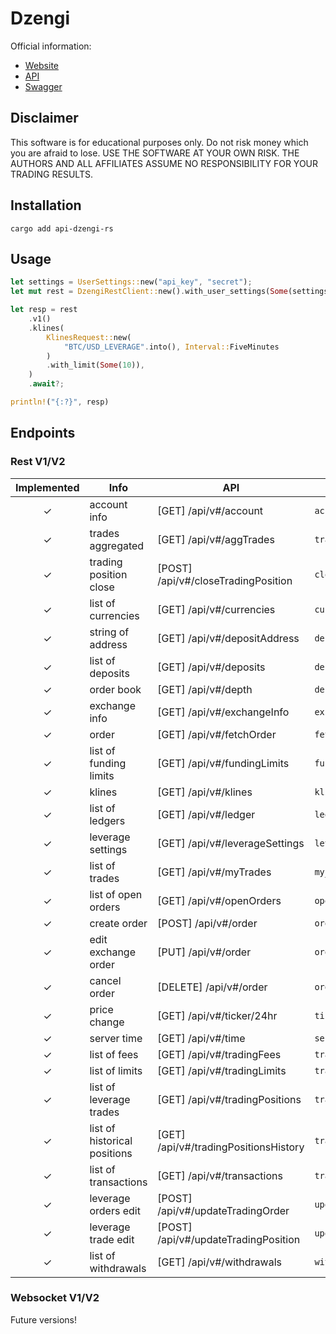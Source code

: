 # Dzengi

Official information:
- [Website](https://dzengi.com/)
- [API](https://dzengi.com/api)
- [Swagger](https://apitradedoc.dzengi.com/swagger-ui.html)

## Disclaimer

This software is for educational purposes only. Do not risk money which you are afraid to lose.
USE THE SOFTWARE AT YOUR OWN RISK. THE AUTHORS AND ALL AFFILIATES ASSUME NO RESPONSIBILITY FOR YOUR TRADING RESULTS.

## Installation

```
cargo add api-dzengi-rs
```

## Usage

```rs
let settings = UserSettings::new("api_key", "secret");
let mut rest = DzengiRestClient::new().with_user_settings(Some(settings));

let resp = rest
    .v1()
    .klines(
        KlinesRequest::new(
            "BTC/USD_LEVERAGE".into(), Interval::FiveMinutes
        )
        .with_limit(Some(10)),
    )
    .await?;

println!("{:?}", resp)
```


## Endpoints

### Rest V1/V2
| Implemented | Info | API | Method |
| :---: | --- | --- | --- |
| &check; | account info | [GET] /api/v#/account | `account_info` |
| &check; | trades aggregated | [GET] /api/v#/aggTrades | `trades_aggregated` |
| &check; | trading position close | [POST] /api/v#/closeTradingPosition | `close_trading_position` |
| &check; | list of currencies | [GET] /api/v#/currencies | `currencies` |
| &check; | string of address | [GET] /api/v#/depositAddress | `deposit_address` |
| &check; | list of deposits | [GET] /api/v#/deposits | `deposits` |
| &check; | order book | [GET] /api/v#/depth | `depth` |
| &check; | exchange info | [GET] /api/v#/exchangeInfo | `exchange_info` |
| &check; | order | [GET] /api/v#/fetchOrder | `fetch_order` |
| &check; | list of funding limits | [GET] /api/v#/fundingLimits | `funding_limits` |
| &check; | klines | [GET] /api/v#/klines | `klines` |
| &check; | list of ledgers | [GET] /api/v#/ledger | `ledger` |
| &check; | leverage settings | [GET] /api/v#/leverageSettings | `leverage_settings` |
| &check; | list of trades | [GET] /api/v#/myTrades | `my_trades` |
| &check; | list of open orders | [GET] /api/v#/openOrders | `open_orders` |
| &check; | create order | [POST] /api/v#/order | `order_create` |
| &check; | edit exchange order | [PUT] /api/v#/order | `order_change` |
| &check; | cancel order | [DELETE] /api/v#/order | `order_cancel` |
| &check; | price change | [GET] /api/v#/ticker/24hr | `ticker_24hr` |
| &check; | server time | [GET] /api/v#/time | `server_time` |
| &check; | list of fees | [GET] /api/v#/tradingFees | `trading_fees` |
| &check; | list of limits | [GET] /api/v#/tradingLimits | `trading_limits` |
| &check; | list of leverage trades | [GET] /api/v#/tradingPositions | `trading_positions` |
| &check; | list of historical positions | [GET] /api/v#/tradingPositionsHistory | `trading_positions_history` |
| &check; | list of transactions | [GET] ​/api​/v#​/transactions | `transactions` |
| &check; | leverage orders edit | [POST] /api/v#/updateTradingOrder | `update_trading_order` |
| &check; | leverage trade edit | [POST] /api/v#/updateTradingPosition | `update_trading_position` |
| &check; | list of withdrawals | [GET] ​/api​/v#​/withdrawals | `withdrawals` |

### Websocket V1/V2
Future versions!
